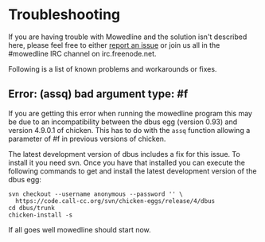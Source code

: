 
Troubleshooting
===============

If you are having trouble with Mowedline and the solution isn't
described here, please feel free to either [report an issue] or join
us all in the #mowedline IRC channel on irc.freenode.net.

Following is a list of known problems and workarounds or fixes.

[report an issue]: https://github.com/retroj/mowedline/issues


Error: (assq) bad argument type: #f
-----------------------------------

If you are getting this error when running the mowedline program this
may be due to an incompatibility between the dbus egg (version 0.93)
and version 4.9.0.1 of chicken.  This has to do with the `assq`
function allowing a parameter of #f in previous versions of chicken.

The latest development version of dbus includes a fix for this issue.
To install it you need svn.  Once you have that installed you can
execute the following commands to get and install the latest
development version of the dbus egg:

    svn checkout --username anonymous --password '' \
      https://code.call-cc.org/svn/chicken-eggs/release/4/dbus
    cd dbus/trunk
    chicken-install -s

If all goes well mowedline should start now.



